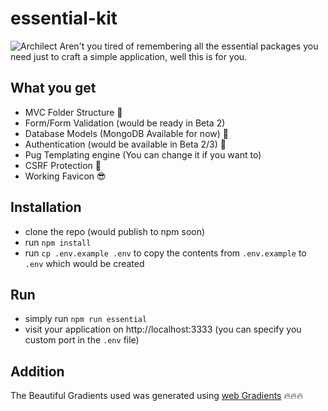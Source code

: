 # essential-kit
![Archilect](http://res.cloudinary.com/ichtrojan/image/upload/v1517135622/archillect_desktop_y9dyd6.jpg)
Aren't you tired of remembering all the essential packages you need just to craft a simple application, well this is for you.

## What you get
* MVC Folder Structure 🐙
* Form/Form Validation (would be ready in Beta 2)
* Database Models (MongoDB Available for now) 💾
* Authentication (would be available in Beta 2/3) 🔐
* Pug Templating engine (You can change it if you want to)
* CSRF Protection 🔑
* Working Favicon 😎

## Installation
* clone the repo (would publish to npm soon)
* run `npm install`
* run `cp .env.example .env` to copy the contents from `.env.example` to `.env` which would be created

## Run
* simply run `npm run essential`
* visit your application on http://localhost:3333 (you can specify you custom port in the `.env` file)

## Addition
The Beautiful Gradients used was generated using [web Gradients](https://webgradients.com/?ref=producthunt) 🔥🔥🔥
